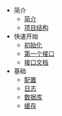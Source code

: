 - 简介
  - [简介](intro.0.home.md)
  - [项目结构](intro.1.dir.md)
- 快速开始
  - [初始化](started.0.init.md)
  - [第一个接口](started.1.first-api.md)
  - [接口文档](started.2.api-doc.md)
- 基础
  - [配置](base.0.config.md)
  - [日志](base.1.log.md)
  - [数据库](base.2.db.md)
  - [缓存](base.3.cache.md)